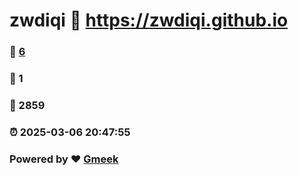 # zwdiqi :link: https://zwdiqi.github.io 
### :page_facing_up: [6](https://zwdiqi.github.io/tag.html) 
### :speech_balloon: 1 
### :hibiscus: 2859 
### :alarm_clock: 2025-03-06 20:47:55 
### Powered by :heart: [Gmeek](https://github.com/Meekdai/Gmeek)
